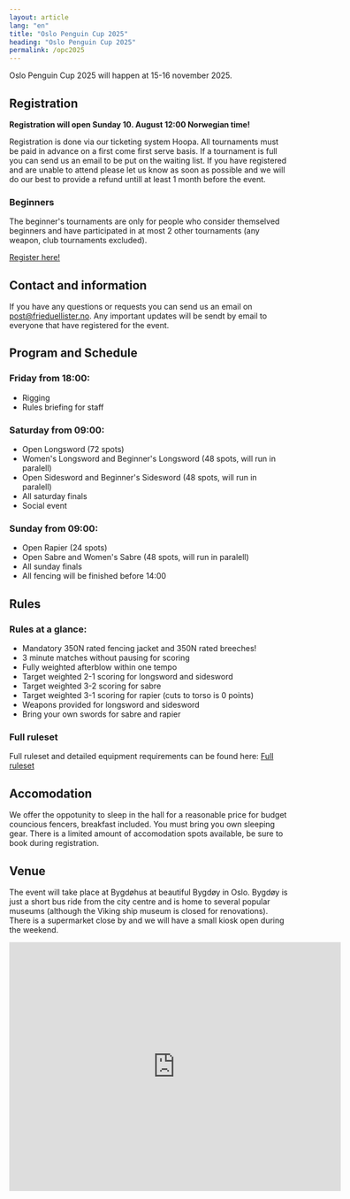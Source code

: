 ```yaml
---
layout: article
lang: "en"
title: "Oslo Penguin Cup 2025"
heading: "Oslo Penguin Cup 2025"
permalink: /opc2025
---
```


Oslo Penguin Cup 2025 will happen at 15-16 november 2025.

## Registration

**Registration will open Sunday 10. August 12:00 Norwegian time!**

Registration is done via our ticketing system Hoopa. All tournaments must be paid in advance on a first come first serve basis. If a tournament is full you can send us an email to be put on the waiting list. If you have registered and are unable to attend please let us know as soon as possible and we will do our best to provide a refund untill at least 1 month before the event.

### Beginners

The beginner's tournaments are only for people who consider themselved beginners and have participated in at most 2 other tournaments (any weapon, club tournaments excluded).

<p class="center-text">
    <a class="button-link" href= "https://oslopenguincup.hoopla.no/event/oslo-penguin-cup-2025">Register here!</a>
</p>

## Contact and information

If you have any questions or requests you can send us an email on post@frieduellister.no. Any important updates will be sendt by email to everyone that have registered for the event.

## Program and Schedule

### Friday from 18:00:

- Rigging
- Rules briefing for staff

### Saturday from 09:00:

- Open Longsword (72 spots)
- Women's Longsword and Beginner's Longsword (48 spots, will run in paralell)
- Open Sidesword and Beginner's Sidesword (48 spots, will run in paralell)
- All saturday finals
- Social event

### Sunday from 09:00:

- Open Rapier (24 spots)
- Open Sabre and Women's Sabre (48 spots, will run in paralell)
- All sunday finals
- All fencing will be finished before 14:00

## Rules

### Rules at a glance:

- Mandatory 350N rated fencing jacket and 350N rated breeches!
- 3 minute matches without pausing for scoring
- Fully weighted afterblow within one tempo
- Target weighted 2-1 scoring for longsword and sidesword
- Target weighted 3-2 scoring for sabre
- Target weighted 3-1 scoring for rapier (cuts to torso is 0 points)
- Weapons provided for longsword and sidesword
- Bring your own swords for sabre and rapier

### Full ruleset

Full ruleset and detailed equipment requirements can be found here: [Full ruleset](https://docs.google.com/document/d/1JQIHl2JtZRom-arHUf2H9_dRv1Lg237wIsR0U_Z1-UE)

## Accomodation

We offer the oppotunity to sleep in the hall for a reasonable price for budget councious fencers, breakfast included. You must bring you own sleeping gear. There is a limited amount of accomodation spots available, be sure to book during registration.

## Venue

The event will take place at Bygdøhus at beautiful Bygdøy in Oslo. Bygdøy is just a short bus ride from the city centre and is home to several popular museums (although the Viking ship museum is closed for renovations). There is a supermarket close by and we will have a small kiosk open during the weekend.

<iframe width="600" height="450" style="border:0;" allowfullscreen="" loading="lazy" referrerpolicy="no-referrer-when-downgrade" 
src="https://www.google.com/maps/embed?pb=!1m18!1m12!1m3!1d2001.358828311282!2d10.679248713095983!3d59.902424564910994!2m3!1f0!2f0!3f0!3m2!1i1024!2i768!4f13.1!3m3!1m2!1s0x46416c38859d14b5%3A0xb4532ecf0a8e62d4!2sHuk%20Aveny%2045%2C%200287%20Oslo!5e0!3m2!1sno!2sno!4v1751710019569!5m2!1sno!2sno" ></iframe>
